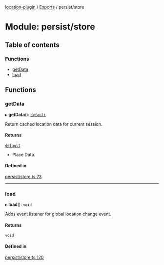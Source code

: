 [location-plugin](../README.md) / [Exports](../modules.md) / persist/store

# Module: persist/store

## Table of contents

### Functions

- [getData](persist_store.md#getdata)
- [load](persist_store.md#load)

## Functions

### getData

▸ **getData**(): [`default`](../interfaces/interface_placedata.default.md)

Return cached location data for current session.

#### Returns

[`default`](../interfaces/interface_placedata.default.md)

- Place Data.

#### Defined in

[persist/store.ts:73](https://github.com/hitendrarao/location/blob/d401e71/src/persist/store.ts#L73)

___

### load

▸ **load**(): `void`

Adds event listener for global location change event.

#### Returns

`void`

#### Defined in

[persist/store.ts:120](https://github.com/hitendrarao/location/blob/d401e71/src/persist/store.ts#L120)
